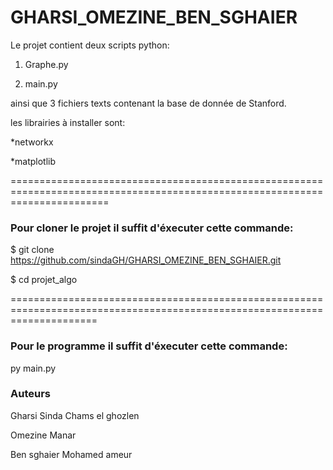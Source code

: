 # GHARSI_OMEZINE_BEN_SGHAIER
Le projet contient deux scripts python:

1. Graphe.py

2. main.py

ainsi que 3 fichiers texts contenant la base de donnée de Stanford.

les librairies à installer sont: 

  *networkx
  
  *matplotlib
  

=============================================================================================================================
### Pour cloner le projet il suffit d'éxecuter cette commande:


$ git clone https://github.com/sindaGH/GHARSI_OMEZINE_BEN_SGHAIER.git


$ cd projet_algo



===========================================================================================================================
### Pour le programme il suffit d'éxecuter cette commande:

py main.py


### Auteurs 

Gharsi Sinda Chams el ghozlen 

Omezine Manar 

Ben sghaier Mohamed ameur
